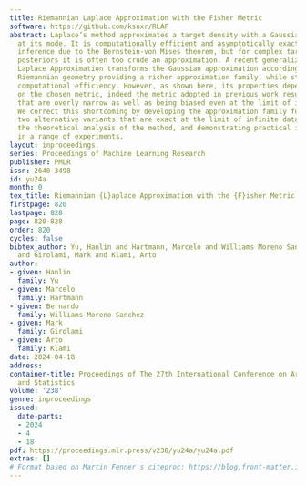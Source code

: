 ```yaml
---
title: Riemannian Laplace Approximation with the Fisher Metric
software: https://github.com/ksnxr/RLAF
abstract: Laplace’s method approximates a target density with a Gaussian distribution
  at its mode. It is computationally efficient and asymptotically exact for Bayesian
  inference due to the Bernstein-von Mises theorem, but for complex targets and finite-data
  posteriors it is often too crude an approximation. A recent generalization of the
  Laplace Approximation transforms the Gaussian approximation according to a chosen
  Riemannian geometry providing a richer approximation family, while still retaining
  computational efficiency. However, as shown here, its properties depend heavily
  on the chosen metric, indeed the metric adopted in previous work results in approximations
  that are overly narrow as well as being biased even at the limit of infinite data.
  We correct this shortcoming by developing the approximation family further, deriving
  two alternative variants that are exact at the limit of infinite data, extending
  the theoretical analysis of the method, and demonstrating practical improvements
  in a range of experiments.
layout: inproceedings
series: Proceedings of Machine Learning Research
publisher: PMLR
issn: 2640-3498
id: yu24a
month: 0
tex_title: Riemannian {L}aplace Approximation with the {F}isher Metric
firstpage: 820
lastpage: 828
page: 820-828
order: 820
cycles: false
bibtex_author: Yu, Hanlin and Hartmann, Marcelo and Williams Moreno Sanchez, Bernardo
  and Girolami, Mark and Klami, Arto
author:
- given: Hanlin
  family: Yu
- given: Marcelo
  family: Hartmann
- given: Bernardo
  family: Williams Moreno Sanchez
- given: Mark
  family: Girolami
- given: Arto
  family: Klami
date: 2024-04-18
address:
container-title: Proceedings of The 27th International Conference on Artificial Intelligence
  and Statistics
volume: '238'
genre: inproceedings
issued:
  date-parts:
  - 2024
  - 4
  - 18
pdf: https://proceedings.mlr.press/v238/yu24a/yu24a.pdf
extras: []
# Format based on Martin Fenner's citeproc: https://blog.front-matter.io/posts/citeproc-yaml-for-bibliographies/
---
```

